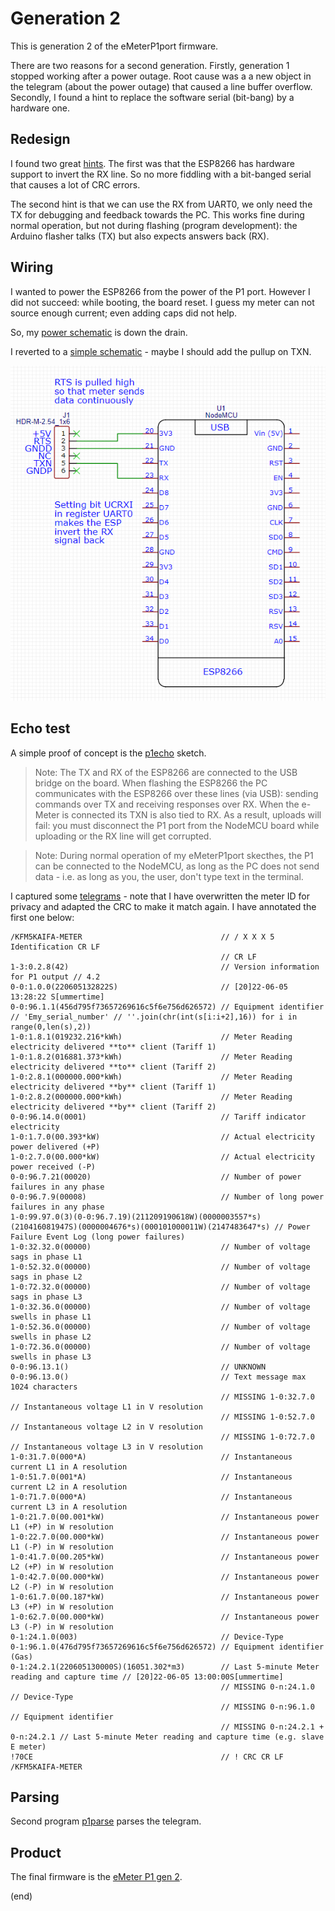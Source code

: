 # Generation 2

This is generation 2 of the eMeterP1port firmware.

There are two reasons for a second generation. 
Firstly, generation 1 stopped working after a power outage.
Root cause was a a new object in the telegram (about the power outage) that caused a line buffer overflow.
Secondly, I found a hint to replace the software serial (bit-bang) by a hardware one.


## Redesign

I found two great [hints](https://github.com/daniel-jong/esp8266_p1meter). 
The first was that the ESP8266 has hardware support to invert the RX line.
So no more fiddling with a bit-banged serial that causes a lot of CRC errors. 

The second hint is that we can use the RX from UART0, we only need the TX for debugging and feedback towards the PC.
This works fine during normal operation, but not during flashing (program development): 
the Arduino flasher talks (TX) but also expects answers back (RX).


## Wiring

I wanted to power the ESP8266 from the power of the P1 port.
However I did not succeed: while booting, the board reset. I guess my meter can not source enough current; even adding caps did not help.

So, my [power schematic](schematic-powered.pdf) is down the drain.

I reverted to a [simple schematic](schematic-simple.pdf) - maybe I should add the pullup on TXN.

![schematic](schematic-simple.png)


## Echo test

A simple proof of concept is the [p1echo](p1echo) sketch.

> Note:
> The TX and RX of the ESP8266 are connected to the USB bridge on the board.
> When flashing the ESP8266 the PC communicates with the ESP8266 over these lines (via USB):
> sending commands over TX and receiving responses over RX.
> When the e-Meter is connected its TXN is also tied to RX. 
> As a result, uploads will fail: you must disconnect the P1 port from the NodeMCU board while
> uploading or the RX line will get corrupted.

> Note:
> During normal operation of my eMeterP1port skecthes, the P1 can be connected to the NodeMCU,
> as long as the PC does not send data - i.e. as long as you, the user, don't type text in the terminal.

I captured some [telegrams](p1echo/meter.log) - note that I have overwritten 
the meter ID for privacy and adapted the CRC to make it match again.
I have annotated the first one below:

```text
/KFM5KAIFA-METER                               // / X X X 5 Identification CR LF
                                               // CR LF
1-3:0.2.8(42)                                  // Version information for P1 output // 4.2
0-0:1.0.0(220605132822S)                       // [20]22-06-05 13:28:22 S[ummertime]
0-0:96.1.1(456d795f73657269616c5f6e756d626572) // Equipment identifier // 'Emy_serial_number' // ''.join(chr(int(s[i:i+2],16)) for i in range(0,len(s),2))
1-0:1.8.1(019232.216*kWh)                      // Meter Reading electricity delivered **to** client (Tariff 1)
1-0:1.8.2(016881.373*kWh)                      // Meter Reading electricity delivered **to** client (Tariff 2)
1-0:2.8.1(000000.000*kWh)                      // Meter Reading electricity delivered **by** client (Tariff 1) 
1-0:2.8.2(000000.000*kWh)                      // Meter Reading electricity delivered **by** client (Tariff 2)
0-0:96.14.0(0001)                              // Tariff indicator electricity
1-0:1.7.0(00.393*kW)                           // Actual electricity power delivered (+P)
1-0:2.7.0(00.000*kW)                           // Actual electricity power received (-P)
0-0:96.7.21(00020)                             // Number of power failures in any phase
0-0:96.7.9(00008)                              // Number of long power failures in any phase
1-0:99.97.0(3)(0-0:96.7.19)(211209190618W)(0000003557*s)(210416081947S)(0000004676*s)(000101000011W)(2147483647*s) // Power Failure Event Log (long power failures)
1-0:32.32.0(00000)                             // Number of voltage sags in phase L1
1-0:52.32.0(00000)                             // Number of voltage sags in phase L2 
1-0:72.32.0(00000)                             // Number of voltage sags in phase L3 
1-0:32.36.0(00000)                             // Number of voltage swells in phase L1
1-0:52.36.0(00000)                             // Number of voltage swells in phase L2
1-0:72.36.0(00000)                             // Number of voltage swells in phase L3
0-0:96.13.1()                                  // UNKNOWN
0-0:96.13.0()                                  // Text message max 1024 characters
                                               // MISSING 1-0:32.7.0 // Instantaneous voltage L1 in V resolution
                                               // MISSING 1-0:52.7.0 // Instantaneous voltage L2 in V resolution
                                               // MISSING 1-0:72.7.0 // Instantaneous voltage L3 in V resolution
1-0:31.7.0(000*A)                              // Instantaneous current L1 in A resolution
1-0:51.7.0(001*A)                              // Instantaneous current L2 in A resolution
1-0:71.7.0(000*A)                              // Instantaneous current L3 in A resolution
1-0:21.7.0(00.001*kW)                          // Instantaneous power L1 (+P) in W resolution
1-0:22.7.0(00.000*kW)                          // Instantaneous power L1 (-P) in W resolution
1-0:41.7.0(00.205*kW)                          // Instantaneous power L2 (+P) in W resolution
1-0:42.7.0(00.000*kW)                          // Instantaneous power L2 (-P) in W resolution
1-0:61.7.0(00.187*kW)                          // Instantaneous power L3 (+P) in W resolution
1-0:62.7.0(00.000*kW)                          // Instantaneous power L3 (-P) in W resolution
0-1:24.1.0(003)                                // Device-Type
0-1:96.1.0(476d795f73657269616c5f6e756d626572) // Equipment identifier (Gas) 
0-1:24.2.1(220605130000S)(16051.302*m3)        // Last 5-minute Meter reading and capture time // [20]22-06-05 13:00:00S[ummertime]
                                               // MISSING 0-n:24.1.0 // Device-Type 
                                               // MISSING 0-n:96.1.0 // Equipment identifier  
                                               // MISSING 0-n:24.2.1 + 0-n:24.2.1 // Last 5-minute Meter reading and capture time (e.g. slave E meter)
!70CE                                          // ! CRC CR LF
/KFM5KAIFA-METER
```


## Parsing

Second program [p1parse](p1parse) parses the telegram.


## Product

The final firmware is the [eMeter P1 gen 2](emp1g2).


(end)

